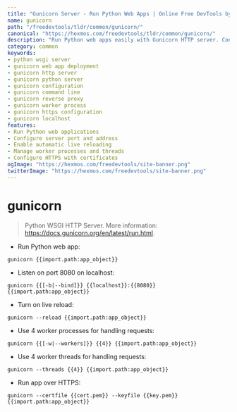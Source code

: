 ```yaml
---
title: "Gunicorn Server - Run Python Web Apps | Online Free DevTools by Hexmos"
name: gunicorn
path: "/freedevtools/tldr/common/gunicorn/"
canonical: "https://hexmos.com/freedevtools/tldr/common/gunicorn/"
description: "Run Python web apps easily with Gunicorn HTTP server. Configure ports, workers, and enable HTTPS for secure deployments. Free online tool, no registration required."
category: common
keywords:
- python wsgi server
- gunicorn web app deployment
- gunicorn http server
- gunicorn python server
- gunicorn configuration
- gunicorn command line
- gunicorn reverse proxy
- gunicorn worker process
- gunicorn https configuration
- gunicorn localhost
features:
- Run Python web applications
- Configure server port and address
- Enable automatic live reloading
- Manage worker processes and threads
- Configure HTTPS with certificates
ogImage: "https://hexmos.com/freedevtools/site-banner.png"
twitterImage: "https://hexmos.com/freedevtools/site-banner.png"
---
```


# gunicorn

> Python WSGI HTTP Server.
> More information: <https://docs.gunicorn.org/en/latest/run.html>.

- Run Python web app:

`gunicorn {{import.path:app_object}}`

- Listen on port 8080 on localhost:

`gunicorn {{[-b|--bind]}} {{localhost}}:{{8080}} {{import.path:app_object}}`

- Turn on live reload:

`gunicorn --reload {{import.path:app_object}}`

- Use 4 worker processes for handling requests:

`gunicorn {{[-w|--workers]}} {{4}} {{import.path:app_object}}`

- Use 4 worker threads for handling requests:

`gunicorn --threads {{4}} {{import.path:app_object}}`

- Run app over HTTPS:

`gunicorn --certfile {{cert.pem}} --keyfile {{key.pem}} {{import.path:app_object}}`
